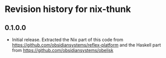 # Revision history for nix-thunk

## 0.1.0.0
* Initial release.  Extracted the Nix part of this code from https://github.com/obsidiansystems/reflex-platform and the Haskell part from https://github.com/obsidiansystems/obelisk
